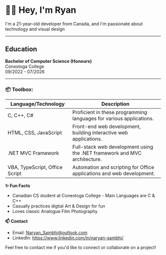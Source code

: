 **👋🏼 Hey, I'm Ryan**
=================================================================================================

I'm a 21-year-old developer from Canada, and I'm passionate about technology and visual design

---

## Education
**Bachelor of Computer Science (Honours)**  
Conestoga College  
09/2022 - 07/2026

---

### 📦 Toolbox:
| Language/Technology | Description                                                                 |
|---------------------|-----------------------------------------------------------------------------|
| C, C++, C#          | Proficient in these programming languages for various applications.         |
| HTML, CSS, JavaScript | Front-end web development, building interactive web applications.          |
| .NET MVC Framework   | Full-stack web development using the .NET framework and MVC architecture.   |
| VBA, TypeScript, Office Script | Automation and scripting for Office applications and web development. |



**✨ Fun Facts**  
- Canadian CS student at Conestoga College - Main Languages are C & C++
- Casually practices digtial Art & Design for fun
- Loves classic Analogue Film Photography

**📫 Contact**  
  - Email: Naryan_Sambhi@outlook.com  
  - LinkedIn: https://www.linkedin.com/in/naryan-sambhi/

Feel free to contact me if you'd like to connect or collaborate on a project!

